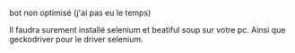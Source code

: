 bot non optimisé (j'ai pas eu le temps)

Il faudra surement installé selenium et beatiful soup sur votre pc.
Ainsi que geckodriver pour le driver selenium.
